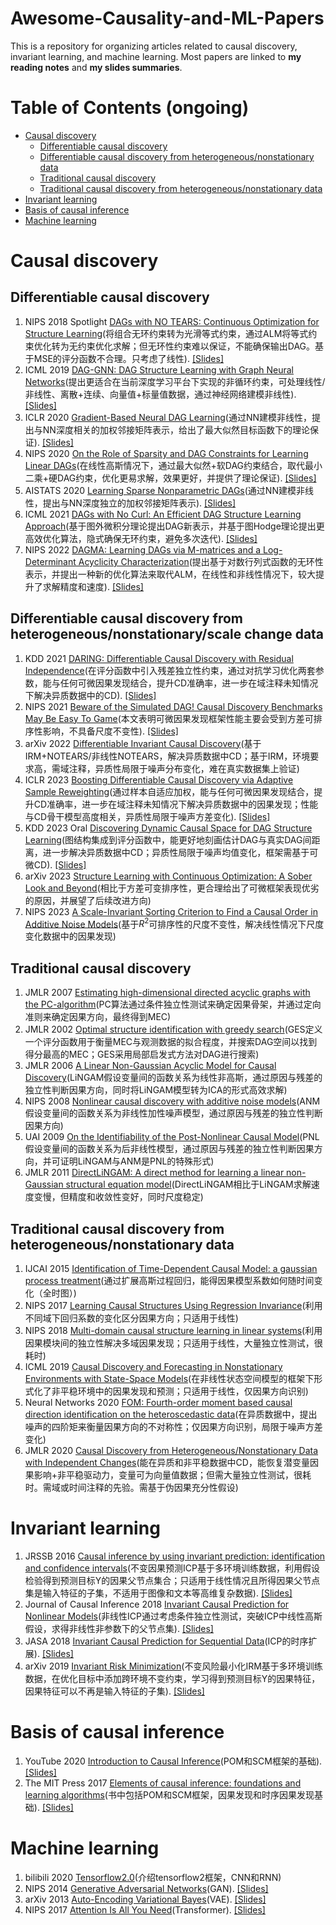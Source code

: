# Awesome-Causality-and-ML-Papers
This is a repository for organizing articles related to causal discovery, invariant learning, and machine learning. Most papers are linked to **my reading notes** and **my slides summaries**.

# Table of Contents (ongoing)
* [Causal discovery](#causaldiscovery)
   * [Differentiable causal discovery](#new)
   * [Differentiable causal discovery from heterogeneous/nonstationary data](#new-heterogeneous/nonstationary)
   * [Traditional causal discovery](#old-but-important)
   * [Traditional causal discovery from heterogeneous/nonstationary data](#old-but-important-heterogeneous/nonstationary)
* [Invariant learning](#invariantlearning)
* [Basis of causal inference](#Basisofcausalinference)
* [Machine learning](#machinelearning)
  
# Causal discovery

## Differentiable causal discovery
1. NIPS 2018 Spotlight [DAGs with NO TEARS: Continuous Optimization for Structure Learning](https://arxiv.org/abs/1803.01422)(将组合无环约束转为光滑等式约束，通过ALM将等式约束优化转为无约束优化求解；但无环性约束难以保证，不能确保输出DAG。基于MSE的评分函数不合理。只考虑了线性). [[Slides]](https://github.com/huiyang-yi/Awesome-Causality-and-ML-Papers/blob/main/Slides/NOTEARS.pdf)
2. ICML 2019 [DAG-GNN: DAG Structure Learning with Graph Neural Networks](https://arxiv.org/abs/1904.10098)(提出更适合在当前深度学习平台下实现的非循环约束，可处理线性/非线性、离散+连续、向量值+标量值数据，通过神经网络建模非线性). [[Slides]](https://github.com/huiyang-yi/Awesome-Causality-and-ML-Papers/blob/main/Slides/DAG-GNN.pdf)
3. ICLR 2020 [Gradient-Based Neural DAG Learning](https://arxiv.org/abs/1906.02226)(通过NN建模非线性，提出与NN深度相关的加权邻接矩阵表示，给出了最大似然目标函数下的理论保证). [[Slides]](https://github.com/huiyang-yi/Awesome-Causality-and-ML-Papers/blob/main/Slides/GraN-DAG.pdf)
4. NIPS 2020 [On the Role of Sparsity and DAG Constraints for Learning Linear DAGs](https://arxiv.org/abs/2006.10201)(在线性高斯情况下，通过最大似然+软DAG约束结合，取代最小二乘+硬DAG约束，优化更易求解，效果更好，并提供了理论保证). [[Slides]](https://github.com/huiyang-yi/Awesome-Causality-and-ML-Papers/blob/main/Slides/GOLEM.pdf)
5. AISTATS 2020 [Learning Sparse Nonparametric DAGs](https://arxiv.org/abs/1909.13189)(通过NN建模非线性，提出与NN深度独立的加权邻接矩阵表示). [[Slides]](https://github.com/huiyang-yi/Awesome-Causality-and-ML-Papers/blob/main/Slides/NOTEARS-MLP%2BSOB.pdf)
6. ICML 2021 [DAGs with No Curl: An Efficient DAG Structure Learning Approach](https://arxiv.org/abs/2106.07197)(基于图外微积分理论提出DAG新表示，并基于图Hodge理论提出更高效优化算法，隐式确保无环约束，避免多次迭代). [[Slides]](https://github.com/huiyang-yi/Awesome-Causality-and-ML-Papers/blob/main/Slides/NoCurl.pdf)
7. NIPS 2022 [DAGMA: Learning DAGs via M-matrices and a Log-Determinant Acyclicity Characterization](https://arxiv.org/abs/2209.08037)(提出基于对数行列式函数的无环性表示，并提出一种新的优化算法来取代ALM，在线性和非线性情况下，较大提升了求解精度和速度). [[Slides]](https://github.com/huiyang-yi/Awesome-Causality-and-ML-Papers/blob/main/Slides/DAGMA.pdf)

## Differentiable causal discovery from heterogeneous/nonstationary/scale change data
1. KDD 2021 [DARING: Differentiable Causal Discovery with Residual Independence](https://dl.acm.org/doi/10.1145/3447548.3467439)(在评分函数中引入残差独立性约束，通过对抗学习优化两套参数，能与任何可微因果发现结合，提升CD准确率，进一步在域注释未知情况下解决异质数据中的CD). [[Slides]](https://github.com/huiyang-yi/Awesome-Causality-and-ML-Papers/blob/main/Slides/DARING.pdf)
2. NIPS 2021 [Beware of the Simulated DAG! Causal Discovery Benchmarks May Be Easy To Game](https://arxiv.org/abs/2102.13647)(本文表明可微因果发现框架性能主要会受到方差可排序性影响，不具备尺度不变性). [[Slides]](https://github.com/huiyang-yi/Awesome-Causality-and-ML-Papers/blob/main/Slides/Varsortability.pdf)
3. arXiv 2022 [Differentiable Invariant Causal Discovery](https://arxiv.org/abs/2205.15638)(基于IRM+NOTEARS/非线性NOTEARS，解决异质数据中CD；基于IRM，环境要求高，需域注释，异质性局限于噪声分布变化，难在真实数据集上验证)
4. ICLR 2023 [Boosting Differentiable Causal Discovery via Adaptive Sample Reweighting](https://arxiv.org/abs/2303.03187)(通过样本自适应加权，能与任何可微因果发现结合，提升CD准确率，进一步在域注释未知情况下解决异质数据中的因果发现；性能与CD骨干模型高度相关，异质性局限于噪声方差变化). [[Slides]](https://github.com/huiyang-yi/Awesome-Causality-and-ML-Papers/blob/main/Slides/ReScore.pdf)
5. KDD 2023 Oral [Discovering Dynamic Causal Space for DAG Structure Learning](https://arxiv.org/abs/2306.02822)(图结构集成到评分函数中，能更好地刻画估计DAG与真实DAG间距离，进一步解决异质数据中CD；异质性局限于噪声均值变化，框架需基于可微CD). [[Slides]](https://github.com/huiyang-yi/Awesome-Causality-and-ML-Papers/blob/main/Slides/CASPER.pdf)
6. arXiv 2023 [Structure Learning with Continuous Optimization: A Sober Look and Beyond](https://arxiv.org/abs/2304.02146)(相比于方差可变排序性，更合理给出了可微框架表现优劣的原因，并展望了后续改进方向)
7. NIPS 2023 [A Scale-Invariant Sorting Criterion to Find a Causal Order in Additive Noise Models](https://arxiv.org/abs/2303.18211)(基于$R^{2}$可排序性的尺度不变性，解决线性情况下尺度变化数据中的因果发现)
   

## Traditional causal discovery
1. JMLR 2007 [Estimating high-dimensional directed acyclic graphs with the PC-algorithm](https://arxiv.org/abs/math/0510436)(PC算法通过条件独立性测试来确定因果骨架，并通过定向准则来确定因果方向，最终得到MEC)
2. JMLR 2002 [Optimal structure identification with greedy search](https://dl.acm.org/doi/10.1162/153244303321897717)(GES定义一个评分函数用于衡量MEC与观测数据的拟合程度，并搜索DAG空间以找到得分最高的MEC；GES采用局部启发式方法对DAG进行搜索)
3. JMLR 2006 [A Linear Non-Gaussian Acyclic Model for Causal Discovery](https://dl.acm.org/doi/10.5555/1248547.1248619)(LiNGAM假设变量间的函数关系为线性非高斯，通过原因与残差的独立性判断因果方向，同时将LiNGAM模型转为ICA的形式高效求解)
4. NIPS 2008 [Nonlinear causal discovery with additive noise models](https://arxiv.org/abs/2206.06243)(ANM假设变量间的函数关系为非线性加性噪声模型，通过原因与残差的独立性判断因果方向)
5. UAI 2009 [On the Identifiability of the Post-Nonlinear Causal Model](https://arxiv.org/abs/1205.2599)(PNL假设变量间的函数关系为后非线性模型，通过原因与残差的独立性判断因果方向，并可证明LiNGAM与ANM是PNL的特殊形式)
6. JMLR 2011 [DirectLiNGAM: A direct method for learning a linear non-Gaussian structural equation model](https://arxiv.org/abs/1101.2489)(DirectLiNGAM相比于LiNGAM求解速度变慢，但精度和收敛性变好，同时尺度稳定)

## Traditional causal discovery from heterogeneous/nonstationary data
1. IJCAI 2015 [Identification of Time-Dependent Causal Model: a gaussian process treatment](https://dl.acm.org/doi/10.5555/2832581.2832745)(通过扩展高斯过程回归，能得因果模型系数如何随时间变化（全时图）)
2. NIPS 2017 [Learning Causal Structures Using Regression Invariance](https://arxiv.org/abs/1705.09644)(利用不同域下回归系数的变化区分因果方向；只适用于线性)
3. NIPS 2018 [Multi-domain causal structure learning in linear systems](https://dl.acm.org/doi/10.5555/3327345.3327524)(利用因果模块间的独立性解决多域因果发现；只适用于线性，大量独立性测试，很耗时)
4. ICML 2019 [Causal Discovery and Forecasting in Nonstationary Environments with State-Space Models](https://arxiv.org/abs/1905.10857)(在非线性状态空间模型的框架下形式化了非平稳环境中的因果发现和预测；只适用于线性，仅因果方向识别)
5. Neural Networks 2020 [FOM: Fourth-order moment based causal direction identification on the heteroscedastic data](https://dl.acm.org/doi/abs/10.1016/j.neunet.2020.01.006)(在异质数据中，提出噪声的四阶矩来衡量因果方向的不对称性；仅因果方向识别，局限于噪声方差变化)
6. JMLR 2020 [Causal Discovery from Heterogeneous/Nonstationary Data with Independent Changes](https://arxiv.org/abs/1903.01672)(能在异质和非平稳数据中CD，能恢复潜变量因果影响+非平稳驱动力，变量可为向量值数据；但需大量独立性测试，很耗时。需域或时间注释的先验。需基于伪因果充分性假设)

# Invariant learning

1. JRSSB 2016 [Causal inference by using invariant prediction: identification and confidence intervals](https://arxiv.org/abs/1501.01332)(不变因果预测ICP基于多环境训练数据，利用假设检验得到预测目标Y的因果父节点集合；只适用于线性情况且所得因果父节点集是输入特征的子集，不适用于图像和文本等高维复杂数据). [[Slides]](https://github.com/huiyang-yi/Awesome-Causality-and-ML-Papers/blob/main/Slides/ICP.pdf)
2. Journal of Causal Inference 2018 [Invariant Causal Prediction for Nonlinear Models](https://arxiv.org/abs/1706.08576)(非线性ICP通过考虑条件独立性测试，突破ICP中线性高斯假设，求得非线性非参数下的父节点集). [[Slides]](https://github.com/huiyang-yi/Awesome-Causality-and-ML-Papers/blob/main/Slides/非线性ICP.pdf)
3. JASA 2018 [Invariant Causal Prediction for Sequential Data](https://arxiv.org/abs/1706.08058)(ICP的时序扩展). [[Slides]](https://github.com/huiyang-yi/Awesome-Causality-and-ML-Papers/blob/main/Slides/时序ICP.pdf)
4. arXiv 2019 [Invariant Risk Minimization](https://arxiv.org/abs/1907.02893)(不变风险最小化IRM基于多环境训练数据，在优化目标中添加跨环境不变约束，学习得到预测目标Y的因果特征，因果特征可以不再是输入特征的子集). [[Slides]](https://github.com/huiyang-yi/Awesome-Causality-and-ML-Papers/blob/main/Slides/IRM.pdf)

# Basis of causal inference

1. YouTube 2020 [Introduction to Causal Inference](https://www.bradyneal.com/causal-inference-course)(POM和SCM框架的基础). [[Slides]](https://github.com/huiyang-yi/Awesome-Causality-and-ML-Papers/blob/main/Slides/Basis%20of%20causal%20inference.pdf)
2. The MIT Press 2017 [Elements of causal inference: foundations and learning algorithms](https://library.oapen.org/bitstream/id/056a11be-ce3a-44b9-8987-a6c68fce8d9b/11283.pdf)(书中包括POM和SCM框架，因果发现和时序因果发现基础). [[Slides]](https://github.com/huiyang-yi/Awesome-Causality-and-ML-Papers/blob/main/Slides/The%20basis%20of%20causal%20discovery%20from%20time%20series%20data.pdf)

# Machine learning
1. bilibili 2020 [Tensorflow2.0](https://www.bilibili.com/video/BV1B7411L7Qt/?spm_id_from=333.999.0.0&vd_source=618b3a1cb488e3aeed9429a4fc8d9a65)(介绍tensorflow2框架，CNN和RNN)
2. NIPS 2014 [Generative Adversarial Networks](https://arxiv.org/abs/1406.2661)(GAN). [[Slides]](https://github.com/huiyang-yi/Awesome-Causality-and-ML-Papers/blob/main/Slides/GAN.pdf)
3. arXiv 2013 [Auto-Encoding Variational Bayes](https://arxiv.org/abs/1312.6114)(VAE). [[Slides]](https://github.com/huiyang-yi/Awesome-Causality-and-ML-Papers/blob/main/Slides/VAE.pdf)
4. NIPS 2017 [Attention Is All You Need](https://arxiv.org/abs/1706.03762)(Transformer). [[Slides]](https://github.com/huiyang-yi/Awesome-Causality-and-ML-Papers/blob/main/Slides/Transformer.pdf)



